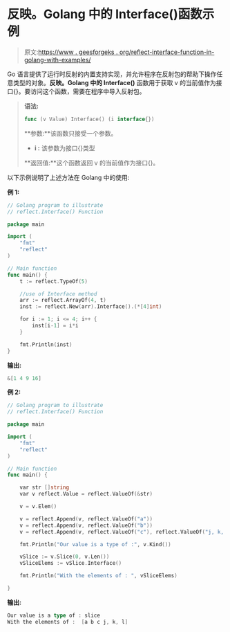 # 反映。Golang 中的 Interface()函数示例

> 原文:[https://www . geesforgeks . org/reflect-interface-function-in-golang-with-examples/](https://www.geeksforgeeks.org/reflect-interface-function-in-golang-with-examples/)

Go 语言提供了运行时反射的内置支持实现，并允许程序在反射包的帮助下操作任意类型的对象。**反映。Golang 中的 Interface()** 函数用于获取 v 的当前值作为接口{}。要访问这个函数，需要在程序中导入反射包。

> **语法:**
> 
> ```go
> func (v Value) Interface() (i interface{})
> 
> ```
> 
> **参数:**该函数只接受一个参数。
> 
> *   **i :** 该参数为接口{}类型
> 
> **返回值:**这个函数返回 v 的当前值作为接口{}。

以下示例说明了上述方法在 Golang 中的使用:

**例 1:**

```go
// Golang program to illustrate
// reflect.Interface() Function 

package main

import (
    "fmt"
    "reflect"
)

// Main function 
func main() {
    t := reflect.TypeOf(5)

    //use of Interface method
    arr := reflect.ArrayOf(4, t)
    inst := reflect.New(arr).Interface().(*[4]int)

    for i := 1; i <= 4; i++ {
        inst[i-1] = i*i
    }

    fmt.Println(inst)
}
```

**输出:**

```go
&[1 4 9 16]

```

**例 2:**

```go
// Golang program to illustrate
// reflect.Interface() Function

package main

import (
    "fmt"
    "reflect"
)

// Main function
func main() {

    var str []string
    var v reflect.Value = reflect.ValueOf(&str)

    v = v.Elem()

    v = reflect.Append(v, reflect.ValueOf("a"))
    v = reflect.Append(v, reflect.ValueOf("b"))
    v = reflect.Append(v, reflect.ValueOf("c"), reflect.ValueOf("j, k, l"))

    fmt.Println("Our value is a type of :", v.Kind())

    vSlice := v.Slice(0, v.Len())
    vSliceElems := vSlice.Interface()

    fmt.Println("With the elements of : ", vSliceElems)

}
```

**输出:**

```go
Our value is a type of : slice
With the elements of :  [a b c j, k, l]

```